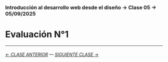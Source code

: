 ### Introducción al desarrollo web desde el diseño → Clase 05 → 05/09/2025 

# Evaluación N°1

- - - - - - - 

###### [← CLASE ANTERIOR](https://github.com/profesorfaco/dno096-2024/tree/main/clase-03) — [SIGUIENTE CLASE →](https://github.com/profesorfaco/dno096-2024/tree/main/clase-05)
